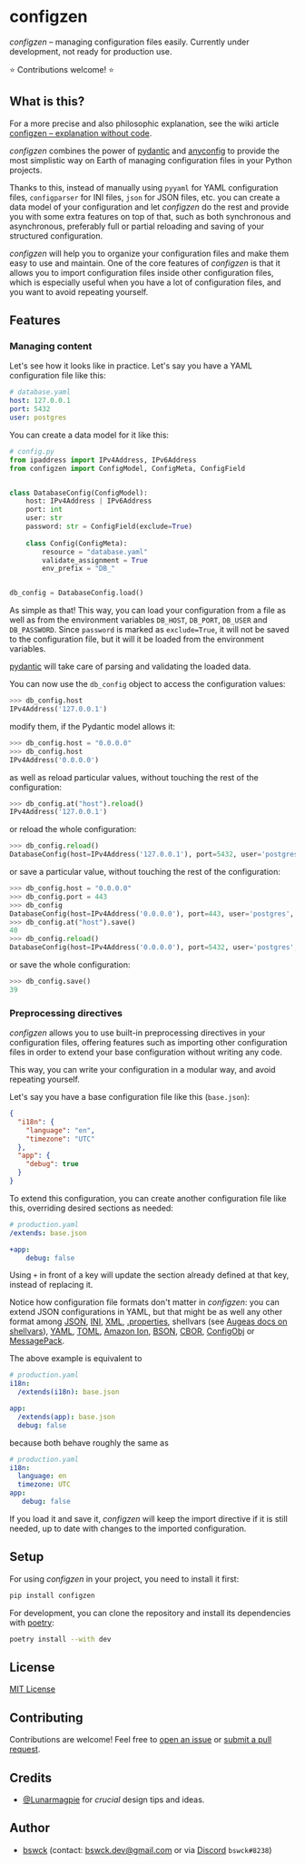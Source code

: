 # configzen
_configzen_ – managing configuration files easily.
Currently under development, not ready for production use.

⭐ Contributions welcome! ⭐

## What is this?
For a more precise and also philosophic explanation, see the wiki article [configzen – explanation without code](https://github.com/bswck/configzen/wiki/configzen-%E2%80%93-explanation-without-code).

_configzen_ combines the power of [pydantic](https://pydantic-docs.helpmanual.io/) 
and [anyconfig](https://github.com/ssato/python-anyconfig) to provide the most simplistic
way on Earth of managing configuration files in your Python projects.

Thanks to this, instead of manually using 
`pyyaml` for YAML configuration files, `configparser` for INI files, `json` for JSON files, etc. 
you can create a data model of your configuration and let _configzen_ do the rest and provide you 
with some extra features on top of that, such as both synchronous and asynchronous, 
preferably full or partial reloading and saving of your structured configuration.

_configzen_ will help you to organize your configuration files and make them easy to use 
and maintain. One of the core features of _configzen_ is that it allows you to import 
configuration files inside other configuration files, which is especially useful when you
have a lot of configuration files, and you want to avoid repeating yourself.


## Features

### Managing content
Let's see how it looks like in practice. Let's say you have a YAML configuration file like this:
```yaml
# database.yaml
host: 127.0.0.1
port: 5432
user: postgres
```
You can create a data model for it like this:

```python
# config.py
from ipaddress import IPv4Address, IPv6Address
from configzen import ConfigModel, ConfigMeta, ConfigField


class DatabaseConfig(ConfigModel):
    host: IPv4Address | IPv6Address
    port: int
    user: str
    password: str = ConfigField(exclude=True)
    
    class Config(ConfigMeta):
        resource = "database.yaml"
        validate_assignment = True
        env_prefix = "DB_"


db_config = DatabaseConfig.load()
```

As simple as that!
This way, you can load your configuration from a file as well as from the environment variables
`DB_HOST`, `DB_PORT`, `DB_USER` and `DB_PASSWORD`. Since `password` is marked as `exclude=True`,
it will not be saved to the configuration file, but it will it be loaded from the environment variables.

[pydantic](https://docs.pydantic.dev/latest/) will take care of parsing and validating the loaded data.

You can now use the `db_config` object to access the configuration values:

```python
>>> db_config.host
IPv4Address('127.0.0.1')
```

modify them, if the Pydantic model allows it:

```python
>>> db_config.host = "0.0.0.0"
>>> db_config.host
IPv4Address('0.0.0.0')
```

as well as reload particular values, without touching the rest of the configuration:

```python
>>> db_config.at("host").reload()
IPv4Address('127.0.0.1')
```

or reload the whole configuration:

```python
>>> db_config.reload()
DatabaseConfig(host=IPv4Address('127.0.0.1'), port=5432, user='postgres', password='password')
```

or save a particular value, without touching the rest of the configuration:

```python
>>> db_config.host = "0.0.0.0"
>>> db_config.port = 443
>>> db_config
DatabaseConfig(host=IPv4Address('0.0.0.0'), port=443, user='postgres', password='password')
>>> db_config.at("host").save()
40
>>> db_config.reload()
DatabaseConfig(host=IPv4Address('0.0.0.0'), port=5432, user='postgres', password='password')
```

or save the whole configuration:

```python
>>> db_config.save()
39
```

### Preprocessing directives
_configzen_ allows you to use built-in preprocessing directives in your configuration files,
offering features such as importing other configuration files in order to extend 
your base configuration without writing any code.

This way, you can write your configuration in a modular way, and avoid repeating yourself.

Let's say you have a base configuration file like this (`base.json`):

```json
{
  "i18n": {
    "language": "en",
    "timezone": "UTC"
  },
  "app": {
    "debug": true
  }
}
```

To extend this configuration, you can create another configuration file like this,
overriding desired sections as needed:

```yaml
# production.yaml
/extends: base.json

+app:
    debug: false
```

Using `+` in front of a key will update the section already defined at that key,
instead of replacing it.

Notice how configuration file formats don't matter in _configzen_: you can 
extend JSON configurations in YAML, but that might be as well any other format 
among [JSON](https://en.wikipedia.org/wiki/JSON), [INI](https://en.wikipedia.org/wiki/INI_file),
[XML](https://en.wikipedia.org/wiki/XML), [.properties](https://en.wikipedia.org/wiki/.properties), 
shellvars (see [Augeas docs on shellvars](https://augeas.net/docs/references/1.4.0/lenses/files/shellvars-aug.html)), 
[YAML](https://yaml.org), [TOML](https://en.wikipedia.org/wiki/TOML), 
[Amazon Ion](https://en.wikipedia.org/wiki/Ion_(serialization_format)), 
[BSON](https://en.wikipedia.org/wiki/BSON), [CBOR](https://en.wikipedia.org/wiki/CBOR), 
[ConfigObj](https://configobj.readthedocs.io/en/latest/configobj.html#introduction) or 
[MessagePack](https://en.wikipedia.org/wiki/MessagePack). 

The above example is equivalent to

```yaml
# production.yaml
i18n:
  /extends(i18n): base.json

app:
  /extends(app): base.json
  debug: false
```

because both behave roughly the same as
```yaml
# production.yaml
i18n:
  language: en
  timezone: UTC
app:
   debug: false
```

If you load it and save it, _configzen_ will keep the import directive if it is still needed,
up to date with changes to the imported configuration.


## Setup
For using _configzen_ in your project, you need to install it first:

```bash
pip install configzen
```

For development, you can clone the repository and install its dependencies with [poetry](https://python-poetry.org/):
```bash
poetry install --with dev
```

## License
[MIT License](https://choosealicense.com/licenses/mit/)

## Contributing
Contributions are welcome! Feel free to [open an issue](https://github.com/bswck/configzen/issues/new/choose) 
or [submit a pull request](https://github.com/bswck/configzen/compare).

## Credits
* [@Lunarmagpie](https://github.com/Lunarmagpie) for _crucial_ design tips and ideas.
 
## Author
* [bswck](https://github.com/bswck) (contact: bswck.dev@gmail.com or via [Discord](https://discord.com/) `bswck#8238`)
